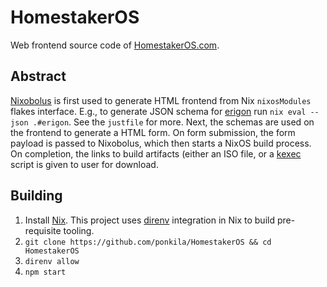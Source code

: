 # HomestakerOS

Web frontend source code of [HomestakerOS.com](https://homestakeros.com).

## Abstract

[Nixobolus](https://github.com/ponkila/nixobolus) is first used to generate HTML frontend from Nix `nixosModules` flakes interface. E.g., to generate JSON schema for [erigon](https://github.com/ledgerwatch/erigon) run `nix eval --json .#erigon`. See the `justfile` for more. Next, the schemas are used on the frontend to generate a HTML form. On form submission, the form payload is passed to Nixobolus, which then starts a NixOS build process. On completion, the links to build artifacts (either an ISO file, or a [kexec](https://en.wikipedia.org/wiki/Kexec) script is given to user for download.

## Building

1. Install [Nix](https://nixos.org). This project uses [direnv](https://direnv.net) integration in Nix to build pre-requisite tooling.
2. `git clone https://github.com/ponkila/HomestakerOS && cd HomestakerOS`
3. `direnv allow`
4. `npm start`
